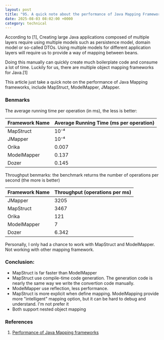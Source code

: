 ```yaml
---
layout: post
title: "95. A quick note about the performance of Java Mapping Framework (Baeldung)"
date: 2025-08-03 08:02:00 +0000
category: technical
---
```


According to [1], Creating large Java applications composed of multiple layers require using multiple models such as persistence model, domain model or so-called DTOs. Using multiple models for different application layers will require us to provide a way of mapping between beans.

Doing this manually can quickly create much boilerplate code and consume a lot of time. Luckily for us, there are multiple object mapping frameworks for Java.[1]

This article just take a quick note on the performance of Java Mapping frameworks, include MapStruct, ModelMapper, JMapper.

### Benmarks

The average running time per operation (in ms), the less is better:

| Framework Name | Average Running Time (ms per operation) |
| -------------- | --------------------------------------- |
| MapStruct      | 10⁻⁴                                    |
| JMapper        | 10⁻⁴                                    |
| Orika          | 0.007                                   |
| ModelMapper    | 0.137                                   |
| Dozer          | 0.145                                   |

Throughput benmarks: the benchmark returns the number of operations per second (the more is better)

| Framework Name | Throughput (operations per ms) |
| -------------- | ------------------------------ |
| JMapper        | 3205                           |
| MapStruct      | 3467                           |
| Orika          | 121                            |
| ModelMapper    | 7                              |
| Dozer          | 6.342                          |

Personally, I only had a chance to work with MapStruct and ModelMapper. Not working with other mapping framework.

### Conclusion:

- MapStruct is far faster than ModelMapper
- MapStruct use compile-time code generation. The generation code is nearly the same way we write the convertion code manually.
- ModelMapper use reflection, less performance.
- MapStruct is more explicit when define mapping. ModelMapping provide more "intelligent" mapping option, but it can be hard to debug and understand. I'm not prefer it
- Both support nested object mapping

### References

1. [Performance of Java Mapping frameworks](https://www.baeldung.com/java-performance-mapping-frameworks)
